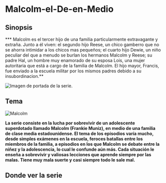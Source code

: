 # Malcolm-el-De-en-Medio
## Sinopsis
*** Malcolm es el tercer hijo de una familia particularmente extravagante y extraña. Junto a él viven: el segundo hijo Reese, un chico gamberro que no se ahorra intimidar a los chicos mas pequeños; el cuarto hijo Dewie, un niño peculiar del que a menudo se burlan los hermanos Malcolm y Reese; su padre Hal, un hombre muy enamorado de su esposa Lois, una mujer autoritaria que está a cargo de la familia de Malcolm. El hijo mayor, Francis, fue enviado a la escuela militar por los mismos padres debido a su insubordinacion.**

![Imagen de portada de la serie.](C:\Users\Rashell.LAPTOP-6GKD1F0N\Documents\GitHub\Malcolm-el-De-en-Medio\Malcolm)
<picture>
  <source media="" srcset="C:\Users\Rashell.LAPTOP-6GKD1F0N\Documents\GitHub\Malcolm-el-De-en-Medio\Malcolm">
  </picture>

## Tema
![Malcolm](https://github.com/Jeidy25Saquic/Malcolm-el-De-en-Medio/assets/99783524/05a512aa-d01f-41c5-93d6-7418ccf7dd13)

**La serie consiste en la lucha por sobrevivir de un adolescente superdotado llamado Malcolm (Frankie Muniz), en medio de una familia de clase media estadounidense. El tema de los episodios varía mucho, desde simples exámenes en la escuela, feroces batallas entre los miembros de la familia, a episodios en los que Malcolm se debate entre la niñez y la adolescencia, lo cual le confunde aún más. Cada situación le enseña a sobrevivir y valiosas lecciones que aprende siempre por las malas. Tiene muy mala suerte y casi siempre todo le sale mal.**


## Donde ver la serie

